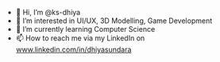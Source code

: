 - 👋 Hi, I’m @ks-dhiya
- 👀 I’m interested in UI/UX, 3D Modelling, Game Development
- 🌱 I’m currently learning Computer Science
- 📫 How to reach me via my LinkedIn on www.linkedin.com/in/dhiyasundara

<!---
ks-dhiya/ks-dhiya is a ✨ special ✨ repository because its `README.md` (this file) appears on your GitHub profile.
You can click the Preview link to take a look at your changes.
--->
